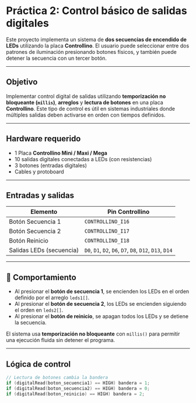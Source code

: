 #  Práctica 2: Control básico de salidas digitales 
Este proyecto implementa un sistema de **dos secuencias de encendido de LEDs** utilizando la placa **Controllino**. El usuario puede seleccionar entre dos patrones de iluminación presionando botones físicos, y también puede detener la secuencia con un tercer botón.

---

## Objetivo

Implementar control digital de salidas utilizando **temporización no bloqueante (`millis`)**, **arreglos** y **lectura de botones** en una placa **Controllino**. Este tipo de control es útil en sistemas industriales donde múltiples salidas deben activarse en orden con tiempos definidos.

---

##  Hardware requerido

- 1 Placa **Controllino Mini / Maxi / Mega**
- 10 salidas digitales conectadas a LEDs (con resistencias)
- 3 botones (entradas digitales)
- Cables y protoboard

---

##  Entradas y salidas

| Elemento              | Pin Controllino |
|-----------------------|------------------|
| Botón Secuencia 1     | `CONTROLLINO_I16` |
| Botón Secuencia 2     | `CONTROLLINO_I17` |
| Botón Reinicio        | `CONTROLLINO_I18` |
| Salidas LEDs (secuencia) | `D0`, `D1`, `D2`, `D6`, `D7`, `D8`, `D12`, `D13`, `D14` |

---

## 🔄 Comportamiento

- Al presionar el **botón de secuencia 1**, se encienden los LEDs en el orden definido por el arreglo `leds1[]`.
- Al presionar el **botón de secuencia 2**, los LEDs se encienden siguiendo el orden en `leds2[]`.
- Al presionar el **botón de reinicio**, se apagan todos los LEDs y se detiene la secuencia.

El sistema usa **temporización no bloqueante** con `millis()` para permitir una ejecución fluida sin detener el programa.

---

## Lógica de control

```cpp
// Lectura de botones cambia la bandera
if (digitalRead(boton_secuencia1) == HIGH) bandera = 1;
if (digitalRead(boton_secuencia2) == HIGH) bandera = 0;
if (digitalRead(boton_reinicio) == HIGH) bandera = 2;
